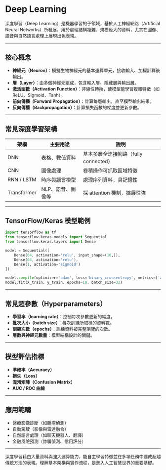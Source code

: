 # Deep Learning

深度學習（Deep Learning）是機器學習的子領域，基於人工神經網路（Artificial Neural Networks）所發展，用於處理結構複雜、規模龐大的資料，尤其在圖像、語音與自然語言處理上展現出色表現。

---

## 核心概念

* **神經元（Neuron）**：模擬生物神經元的基本運算單元，接收輸入、加權計算後輸出。
* **層（Layer）**：由多個神經元組成，包含輸入層、隱藏層與輸出層。
* **激活函數（Activation Function）**：非線性轉換，使模型能學習複雜特徵（如 ReLU、Sigmoid、Tanh）。
* **前向傳播（Forward Propagation）**：計算每層輸出，直至模型輸出結果。
* **反向傳播（Backpropagation）**：計算損失函數的梯度並更新參數。

---

## 常見深度學習架構

| 架構          | 主要用途       | 說明                         |
| ----------- | ---------- | -------------------------- |
| DNN         | 表格、數值資料    | 基本多層全連接網路（fully connected） |
| CNN         | 圖像處理       | 卷積操作可抓取區域特徵                |
| RNN / LSTM  | 時序與語言模型    | 處理序列資料，具記憶性                |
| Transformer | NLP、語音、圖像等 | 採 attention 機制，擴展性強        |

---

## TensorFlow/Keras 模型範例

```python
import tensorflow as tf
from tensorflow.keras.models import Sequential
from tensorflow.keras.layers import Dense

model = Sequential([
    Dense(64, activation='relu', input_shape=(10,)),
    Dense(64, activation='relu'),
    Dense(1, activation='sigmoid')
])

model.compile(optimizer='adam', loss='binary_crossentropy', metrics=['accuracy'])
model.fit(X_train, y_train, epochs=10, batch_size=32)
```

---

## 常見超參數（Hyperparameters）

* **學習率（learning rate）**：控制每次參數更新的幅度。
* **批次大小（batch size）**：每次訓練所取樣的資料數。
* **訓練次數（epochs）**：訓練資料被完整瀏覽的次數。
* **層數與神經元數量**：模型結構設計的關鍵。

---

## 模型評估指標

* **準確率（Accuracy）**
* **損失（Loss）**
* **混淆矩陣（Confusion Matrix）**
* **AUC / ROC 曲線**

---

## 應用範疇

* 醫療影像診斷（如腫瘤偵測）
* 自動駕駛（影像與雷達融合）
* 自然語言處理（如聊天機器人、翻譯）
* 金融風險預測（詐騙偵測、信用評分）

---

深度學習藉由大量資料與強大運算能力，能自主學習特徵並在多項任務中達成超越傳統方法的表現。理解基本架構與實作流程，是進入人工智慧世界的重要基礎。
